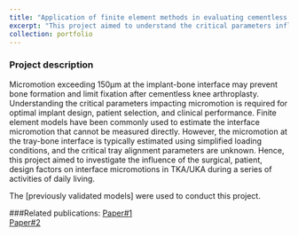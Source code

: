 ```yaml
---
title: "Application of finite element methods in evaluating cementless implant stability after knee arthroplasty"
excerpt: "This project aimed to understand the critical parameters influencing cementless implant micromotion after knee arthroplasty<br/><img src='/images/project-3/cover.png'>"
collection: portfolio
---
```

### Project description
Micromotion exceeding 150µm at the implant-bone interface may prevent bone formation and limit fixation after cementless knee arthroplasty. Understanding the critical parameters impacting micromotion is required for optimal implant design, patient selection, and clinical performance. Finite element models have been commonly used to estimate the interface micromotion that cannot be measured directly. However, the micromotion at the tray-bone interface is typically estimated using simplified loading conditions, and the critical tray alignment parameters are unknown. Hence, this project aimed to investigate the influence of the surgical, patient, design factors on interface micromotions in TKA/UKA during a series of activities of daily living.

The [previously validated models] were used to conduct this project. 

###Related publications:
[Paper#1](https://yanghuizhou1122.github.io/files/paper3.pdf)<br>[Paper#2](https://yanghuizhou1122.github.io/files/paper4.pdf)
